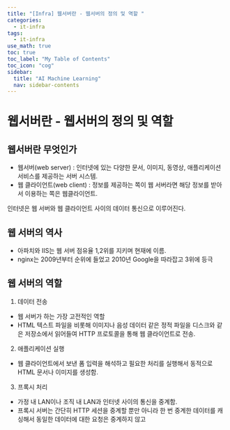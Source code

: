```yaml
---
title: "[Infra] 웹서버란 - 웹서버의 정의 및 역할 " 
categories:
  - it-infra
tags:
  - it-infra
use_math: true
toc: true
toc_label: "My Table of Contents"
toc_icon: "cog"
sidebar:
  title: "AI Machine Learning"
  nav: sidebar-contents
---
```


# 웹서버란 - 웹서버의 정의 및 역할

## 웹서버란 무엇인가

* 웹서버(web server) : 인터넷에 있는 다양한 문서, 이미지, 동영상, 애플리케이션 서비스를 제공하는 서버 시스템.
* 웹 클라이언트(web client) : 정보를 제공하는 쪽이 웹 서버라면 해당 정보를 받아서 이용하는 쪽은 웹클라이언트.

인터넷은 웹 서버와 웹 클라이언트 사이의 데이터 통신으로 이루어진다.


## 웹 서버의 역사

* 아파치와 IIS는 웹 서버 점유율 1,2위를 지키며 현재에 이름.
* nginx는 2009년부터 순위에 들었고 2010년 Google을 따라잡고 3위에 등극

## 웹 서버의 역할

1. 데이터 전송

* 웹 서버가 하는 가장 고전적인 역할
* HTML 텍스트 파일을 비롯해 이미지나 음성 데이터 같은 정적 파일을 디스크와 같은 저장소에서 읽어들여 HTTP 프로토콜을 통해 웹 클라이언트로 전송.

2. 애플리케이션 실행

* 웹 클라이언트에서 보낸 폼 입력을 해석하고 필요한 처리를 실행해서 동적으로 HTML 문서나 이미지를 생성함.

3. 프록시 처리

* 가정 내 LAN이나 조직 내 LAN과 인터넷 사이의 통신을 중계함.
* 프록시 서버는 간단히 HTTP 세션을 중계할 뿐만 아니라 한 번 중계한 데이터를 캐싱해서 동일한 데이터에 대한 요청은 중계하지 않고 
